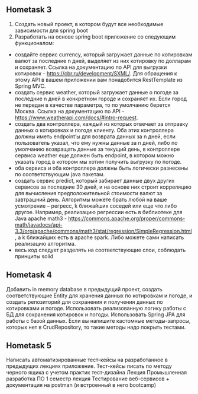 ## Hometask 3

1.	Создать новый проект, в котором будут все необходимые зависимости для spring boot
2.	Разработать на основе spring boot приложение со следующим функционалом: 
- создайте сервис currency, который загружает данные по котировкам валют за последние n дней, выделяет из них котировку по долларам и сохраняет. Ссылка на документацию по API для выгрузки котировок - https://cbr.ru/development/SXML/. Для обращения к этому API в вашем приложении вам понадобится RestTemplate из Spring MVC. 
- создать сервис weather, который загружает данные о погоде за последние n дней в конкретном городе и сохраняет их. Если город не передан в качестве параметра, то по умолчанию берется Москва. Ссылка на документацию по API - https://www.weatherapi.com/docs/#intro-request. 
- создать два контроллера, каждый из которых отвечает за отправку данных о котировках и погоде клиенту. Оба этих контроллера должны иметь endpoint’ы для возврата данных за n дней, если пользователь указал, что ему нужны данные за n дней, либо по умолчанию возвращать данные за текущий день, в контроллере сервиса weather еще должен быть endpoint, в котором можно указать город в котором мы хотим получить выгрузку по погоде. 
- оба сервиса и оба контроллера должны быть логически разнесены по соответствующим java пакетам. 
- создать сервис predict, который забирает данные двух других сервисов за последние 30 дней, и на основе них строит корреляцию для вычисления предположительной стоимости валют за завтрашний день. Алгоритмы можете брать любой на ваше усмотрение – регресс, k ближайших соседей или еще что либо другое. Например, реализацию регрессии есть в библиотеке для Java apache math3 - https://commons.apache.org/proper/commons-math/javadocs/api-3.3/org/apache/commons/math3/stat/regression/SimpleRegression.html , а k ближайших есть в apache spark. Либо можете сами написать реализацию алгоритма. 
- весь код следует разделять на соответствующие слои, соблюдать принципы solid

## Hometask 4
Добавить in memory database в предыдущий проект, создать соответствующие Entity для хранения данных по котировкам и погоде, и создать репозиторий для сохранения и получения данных по котировками и погоде. Использовать реализованную логику работы с БД для сохранения котировок и погоды. Использовать Spring JPA для работы с базой данных. Если вы напишите кастомные методы-запросы, которых нет в CrudRepository, то такие методы надо покрыть тестами. 

## Hometask 5
Написать автоматизированные тест-кейсы на разработанное в предыдущих лекциях приложение. Тест-кейсы писать по методу черного ящика с учетом практик тест-дизайна
Лекция Промышленная разработка ПО 1 семестр лекция Тестирование веб-сервисов + документация на postman (и встроенный в него bootcamp)
